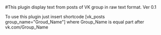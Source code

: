 #This plugin display text from posts of VK group in raw text format. Ver 0.1

To use this plugin just insert shortcode
[vk_posts group_name="Groud_Name"] 
where Group_Name is equal part after vk.com/Group_Name
